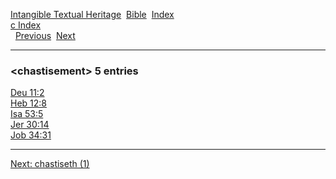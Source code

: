 [Intangible Textual Heritage](../../index)  [Bible](../index) 
[Index](index)   
[c Index](_c_)  
  [Previous](c02075)  [Next](c02077) 

------------------------------------------------------------------------

### &lt;chastisement&gt; 5 entries

[Deu 11:2](../kjv/deu011.htm#002)  
[Heb 12:8](../kjv/heb012.htm#008)  
[Isa 53:5](../kjv/isa053.htm#005)  
[Jer 30:14](../kjv/jer030.htm#014)  
[Job 34:31](../kjv/job034.htm#031)  

------------------------------------------------------------------------

[Next: chastiseth (1)](c02077)
